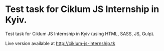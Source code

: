 # Test task for Ciklum JS Internship in Kyiv.

Test task for Ciklum JS Internship in Kyiv (using HTML, SASS, JS, Gulp).

Live version available at http://ciklum-js-internship.tk
